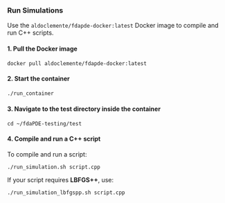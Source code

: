 
### **Run Simulations**

Use the `aldoclemente/fdapde-docker:latest` Docker image to compile and run C++ scripts.

#### 1. **Pull the Docker image**

```
docker pull aldoclemente/fdapde-docker:latest
```

#### 2. **Start the container**

```bash
./run_container
```

#### 3. **Navigate to the test directory inside the container**

```
cd ~/fdaPDE-testing/test
```

#### 4. **Compile and run a C++ script**

To compile and run a script:

```
./run_simulation.sh script.cpp
```

If your script requires **LBFGS++**, use:

```
./run_simulation_lbfgspp.sh script.cpp
```

